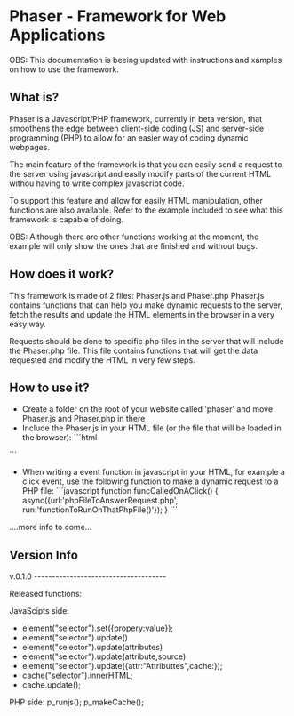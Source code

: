 # Phaser - Framework for Web Applications

OBS: This documentation is beeing updated with instructions and xamples on how to use the framework.

## What is?

Phaser is a Javascript/PHP framework, currently in beta version, that smoothens the edge between client-side coding (JS) and server-side programming (PHP) to allow for an easier way of coding dynamic webpages.

The main feature of the framework is that you can easily send a request to the server using javascript and easily modify parts of the current HTML withou having to write complex javascript code.

To support this feature and allow for easily HTML manipulation, other functions are also available. Refer to the example included to see what this framework is capable of doing.

OBS: Although there are other functions working at the moment, the example will only show the ones that are finished and without bugs.

## How does it work?

This framework is made of 2 files: Phaser.js and Phaser.php
Phaser.js contains functions that can help you make dynamic requests to the server, fetch the results and update the HTML elements in the browser in a very easy way.

Requests should be done to specific php files in the server that will include the Phaser.php file. This file contains functions that will get the data requested and modify the HTML in very few steps.

## How to use it?

- Create a folder on the root of your website called 'phaser' and move Phaser.js and Phaser.php in there
- Include the Phaser.js in your HTML file (or the file that will be loaded in the browser):
´´´html
<script src="phaser/phaser.js"></script>
´´´
- When writing a event function in javascript in your HTML, for example a click event, use the following function to make a dynamic request to a PHP file:
´´´javascript
function funcCalledOnAClick() {
	async({url:'phpFileToAnswerRequest.php', run:'functionToRunOnThatPhpFile()'});
}
´´´

....more info to come...

## Version Info

v.0.1.0 -------------------------------------

Released functions:

JavaScipts side:
- element("selector").set({propery:value});
- element("selector").update()
- element("selector").update(attributes)
- element("selector").update(attribute,source)
- element("selector").update({attr:"Attributtes",cache:});
- cache("selector").innerHTML;
- cache.update();

PHP side:
p_runjs();
p_makeCache();